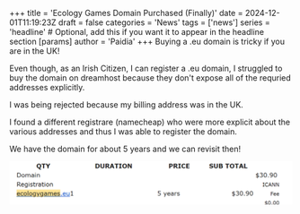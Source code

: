 +++
title = 'Ecology Games Domain Purchased (Finally)'
date = 2024-12-01T11:19:23Z
draft = false
categories = 'News'
tags = ['news']
series = 'headline' # Optional, add this if you want it to appear in the headline section
[params]
  author = 'Paidia'
+++
Buying a .eu domain is tricky if you are in the UK!
<!--more-->
Even though, as an Irish Citizen, I can register a .eu domain, I struggled to buy the domain on dreamhost because they don't expose all of the requried addresses explicitly.

I was being rejected because my billing address was in the UK.

I found a different registrare (namecheap) who were more explicit about the various addresses and thus I was able to register the domain.

We have the domain for about 5 years and we can revisit then!

![screenshot showing the domain purchase](domain.png)